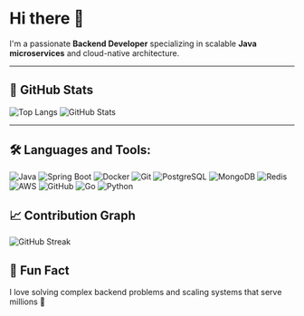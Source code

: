 # Hi there 👋

I'm a passionate **Backend Developer** specializing in scalable **Java microservices** and cloud-native architecture.

---

## 🧮 GitHub Stats

![Top Langs](https://github-readme-stats.vercel.app/api/top-langs/?username=nishad1999&layout=compact&theme=tokyonight)
![GitHub Stats](https://github-readme-stats.vercel.app/api?username=nishad1999&show_icons=true&theme=tokyonight)

---

## 🛠️ Languages and Tools:

![Java](https://img.shields.io/badge/Java-%23ED8B00.svg?style=for-the-badge&logo=openjdk&logoColor=white)
![Spring Boot](https://img.shields.io/badge/Spring%20Boot-6DB33F?style=for-the-badge&logo=springboot&logoColor=white)
![Docker](https://img.shields.io/badge/Docker-2496ED?style=for-the-badge&logo=docker&logoColor=white)
![Git](https://img.shields.io/badge/Git-F05032?style=for-the-badge&logo=git&logoColor=white)
![PostgreSQL](https://img.shields.io/badge/PostgreSQL-4169E1?style=for-the-badge&logo=postgresql&logoColor=white)
![MongoDB](https://img.shields.io/badge/MongoDB-4EA94B?style=for-the-badge&logo=mongodb&logoColor=white)
![Redis](https://img.shields.io/badge/Redis-DC382D?style=for-the-badge&logo=redis&logoColor=white)
![AWS](https://img.shields.io/badge/AWS-232F3E?style=for-the-badge&logo=amazonaws&logoColor=white)
![GitHub](https://img.shields.io/badge/GitHub-6e40c9?style=for-the-badge&logo=github&logoColor=white)
![Go](https://img.shields.io/badge/Go-00ADD8?style=for-the-badge&logo=go&logoColor=white)
![Python](https://img.shields.io/badge/Python-3776AB?style=for-the-badge&logo=python&logoColor=white)


## 📈 Contribution Graph

![GitHub Streak](https://github-readme-streak-stats.herokuapp.com/?user=nishad&theme=tokyonight)


## 🧠 Fun Fact

I love solving complex backend problems and scaling systems that serve millions 🚀

